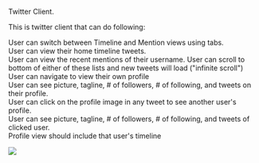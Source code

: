 Twitter Client.

This is twitter client that can do following: 

User can switch between Timeline and Mention views using tabs.<br>
User can view their home timeline tweets.<br>
User can view the recent mentions of their username.
User can scroll to bottom of either of these lists and new tweets will load ("infinite scroll")<br>
User can navigate to view their own profile<br>
User can see picture, tagline, # of followers, # of following, and tweets on their profile.<br>
User can click on the profile image in any tweet to see another user's profile.<br>
User can see picture, tagline, # of followers, # of following, and tweets of clicked user.<br>
Profile view should include that user's timeline<br>

<IMG SRC="https://raw.githubusercontent.com/cassiomo/Twitter/master/layout.gif">
